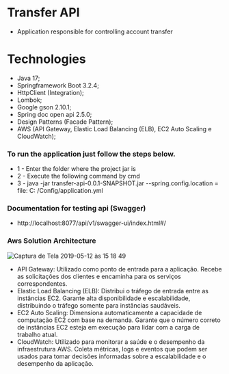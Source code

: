 # Transfer API
- Application responsible for controlling account transfer

# Technologies
- Java 17;
- Springframework Boot 3.2.4;
- HttpClient (Integration);
- Lombok;
- Google gson 2.10.1;
- Spring doc open api 2.5.0;
- Design Patterns (Facade Pattern);
- AWS (API Gateway, Elastic Load Balancing (ELB), EC2 Auto Scaling e CloudWatch);

### To run the application just follow the steps below.
- 1 - Enter the folder where the project jar is
- 2 - Execute the following command by cmd
- 3 - java -jar transfer-api-0.0.1-SNAPSHOT.jar --spring.config.location = file: C: /Config/application.yml

### Documentation for testing api (Swagger)
- http://localhost:8077/api/v1/swagger-ui/index.html#/

### Aws Solution Architecture
![Captura de Tela 2019-05-12 às 15 18 49](https://res.cloudinary.com/duep7y7ve/image/upload/v1712892067/l84vma0nozvuoidlshzg.png)

- API Gateway: Utilizado como ponto de entrada para a aplicação. Recebe as solicitações dos clientes e encaminha para os serviços correspondentes.
- Elastic Load Balancing (ELB): Distribui o tráfego de entrada entre as instâncias EC2. Garante alta disponibilidade e escalabilidade, distribuindo o tráfego somente para instâncias saudáveis.
- EC2 Auto Scaling: Dimensiona automaticamente a capacidade de computação EC2 com base na demanda. Garante que o número correto de instâncias EC2 esteja em execução para lidar com a carga de trabalho atual.
- CloudWatch: Utilizado para monitorar a saúde e o desempenho da infraestrutura AWS. Coleta métricas, logs e eventos que podem ser usados para tomar decisões informadas sobre a escalabilidade e o desempenho da aplicação.

